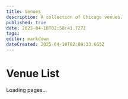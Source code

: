 ```yaml
---
title: Venues
description: A collection of Chicago venues.
published: true
date: 2025-04-10T02:58:41.727Z
tags: 
editor: markdown
dateCreated: 2025-04-10T02:09:33.665Z
---
```


<h1><span id="section_name"></span> Venue List</h1>

<div id="pageTree">Loading pages...</div>
